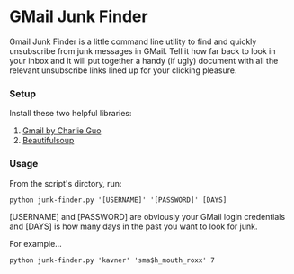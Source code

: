 GMail Junk Finder
===========

Gmail Junk Finder is a little command line utility to find and quickly unsubscribe from junk messages in GMail. Tell it how far back to look in your inbox and it will put together a handy (if ugly) document with all the relevant unsubscribe links lined up for your clicking pleasure.

### Setup
Install these two helpful libraries:
1. [Gmail by Charlie Guo](https://github.com/charlierguo/gmail)
2. [Beautifulsoup](http://www.crummy.com/software/BeautifulSoup/)

### Usage
From the script's dirctory, run:

```python junk-finder.py '[USERNAME]' '[PASSWORD]' [DAYS]```

[USERNAME] and [PASSWORD] are obviously your GMail login credentials and [DAYS] is how many days in the past you want to look for junk.

For example...

```python junk-finder.py 'kavner' 'sma$h_mouth_roxx' 7```
